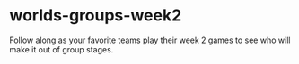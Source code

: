 # worlds-groups-week2
Follow along as your favorite teams play their week 2 games to see who will make it out of group stages.
